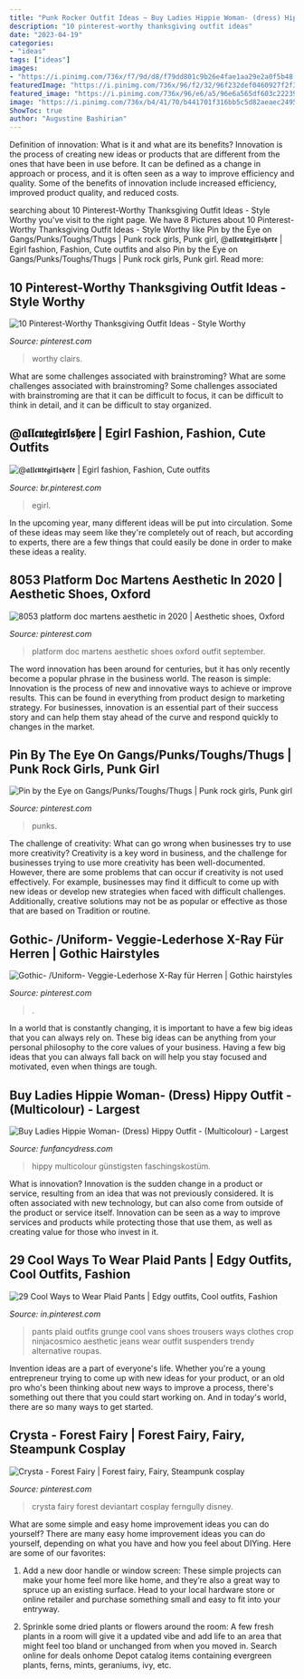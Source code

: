 ```yaml
---
title: "Punk Rocker Outfit Ideas ~ Buy Ladies Hippie Woman- (dress) Hippy Outfit"
description: "10 pinterest-worthy thanksgiving outfit ideas"
date: "2023-04-19"
categories:
- "ideas"
tags: ["ideas"]
images:
- "https://i.pinimg.com/736x/f7/9d/d8/f79dd801c9b26e4fae1aa29e2a0f5b48.jpg"
featuredImage: "https://i.pinimg.com/736x/96/f2/32/96f232def0460927f2f3b2bcf5e54304.jpg"
featured_image: "https://i.pinimg.com/736x/96/e6/a5/96e6a565df603c22239f7ad533f79044.jpg"
image: "https://i.pinimg.com/736x/b4/41/70/b441701f316bb5c5d82aeaec2495a3ce.jpg"
ShowToc: true
author: "Augustine Bashirian"
---
```



Definition of innovation: What is it and what are its benefits?
Innovation is the process of creating new ideas or products that are different from the ones that have been in use before. It can be defined as a change in approach or process, and it is often seen as a way to improve efficiency and quality. Some of the benefits of innovation include increased efficiency, improved product quality, and reduced costs.

	

		
searching about 10 Pinterest-Worthy Thanksgiving Outfit Ideas - Style Worthy you've visit to the right page. We have 8 Pictures about 10 Pinterest-Worthy Thanksgiving Outfit Ideas - Style Worthy like Pin by the Eye on Gangs/Punks/Toughs/Thugs | Punk rock girls, Punk girl, @𝖆𝖑𝖑𝖈𝖚𝖙𝖊𝖌𝖎𝖗𝖑𝖘𝖍𝖊𝖗𝖊 | Egirl fashion, Fashion, Cute outfits and also Pin by the Eye on Gangs/Punks/Toughs/Thugs | Punk rock girls, Punk girl. Read more:
		
    
## 10 Pinterest-Worthy Thanksgiving Outfit Ideas - Style Worthy

<img loading=lazy src="https://i.pinimg.com/736x/f7/9d/d8/f79dd801c9b26e4fae1aa29e2a0f5b48.jpg" onerror="this.onerror=null;this.src='https://tse1.mm.bing.net/th?id=OIP.D9Cja0yXrSoUF56-3jIocQHaLH&amp;pid=15.1';" alt="10 Pinterest-Worthy Thanksgiving Outfit Ideas - Style Worthy">

_Source: pinterest.com_

>worthy clairs. 

	

What are some challenges associated with brainstroming?
What are some challenges associated with brainstroming?
Some challenges associated with brainstroming are that it can be difficult to focus, it can be difficult to think in detail, and it can be difficult to stay organized.

    
## @𝖆𝖑𝖑𝖈𝖚𝖙𝖊𝖌𝖎𝖗𝖑𝖘𝖍𝖊𝖗𝖊 | Egirl Fashion, Fashion, Cute Outfits

<img loading=lazy src="https://i.pinimg.com/736x/df/fa/9d/dffa9d7284391da24ac53b32629c231f.jpg" onerror="this.onerror=null;this.src='https://tse1.mm.bing.net/th?id=OIP.6xMn6Qo0MdxbLFD-4KyZQwHaKD&amp;pid=15.1';" alt="@𝖆𝖑𝖑𝖈𝖚𝖙𝖊𝖌𝖎𝖗𝖑𝖘𝖍𝖊𝖗𝖊 | Egirl fashion, Fashion, Cute outfits">

_Source: br.pinterest.com_

>egirl. 

	

In the upcoming year, many different ideas will be put into circulation. Some of these ideas may seem like they're completely out of reach, but according to experts, there are a few things that could easily be done in order to make these ideas a reality.

    
## 8053 Platform Doc Martens Aesthetic In 2020 | Aesthetic Shoes, Oxford

<img loading=lazy src="https://i.pinimg.com/736x/96/f2/32/96f232def0460927f2f3b2bcf5e54304.jpg" onerror="this.onerror=null;this.src='https://tse2.mm.bing.net/th?id=OIP.qkkSzDWMnLfuPuD4Z_qguAHaKq&amp;pid=15.1';" alt="8053 platform doc martens aesthetic in 2020 | Aesthetic shoes, Oxford">

_Source: pinterest.com_

>platform doc martens aesthetic shoes oxford outfit september. 

	

The word innovation has been around for centuries, but it has only recently become a popular phrase in the business world. The reason is simple: Innovation is the process of new and innovative ways to achieve or improve results. This can be found in everything from product design to marketing strategy. For businesses, innovation is an essential part of their success story and can help them stay ahead of the curve and respond quickly to changes in the market.

    
## Pin By The Eye On Gangs/Punks/Toughs/Thugs | Punk Rock Girls, Punk Girl

<img loading=lazy src="https://i.pinimg.com/736x/69/38/50/69385042164aa4a9dbf5dd400a7bec80.jpg" onerror="this.onerror=null;this.src='https://tse4.mm.bing.net/th?id=OIP.k9eVVQX7SF6d_yeXtZEpGwHaGk&amp;pid=15.1';" alt="Pin by the Eye on Gangs/Punks/Toughs/Thugs | Punk rock girls, Punk girl">

_Source: pinterest.com_

>punks. 

	

The challenge of creativity: What can go wrong when businesses try to use more creativity?
Creativity is a key word in business, and the challenge for businesses trying to use more creativity has been well-documented. However, there are some problems that can occur if creativity is not used effectively. For example, businesses may find it difficult to come up with new ideas or develop new strategies when faced with difficult challenges. Additionally, creative solutions may not be as popular or effective as those that are based on Tradition or routine.

    
## Gothic- /Uniform- Veggie-Lederhose X-Ray Für Herren | Gothic Hairstyles

<img loading=lazy src="https://i.pinimg.com/736x/96/e6/a5/96e6a565df603c22239f7ad533f79044.jpg" onerror="this.onerror=null;this.src='https://tse3.mm.bing.net/th?id=OIP.aU7hfJYM19QEaGE7xHqH3QHaOV&amp;pid=15.1';" alt="Gothic- /Uniform- Veggie-Lederhose X-Ray für Herren | Gothic hairstyles">

_Source: pinterest.com_

>. 

	

In a world that is constantly changing, it is important to have a few big ideas that you can always rely on. These big ideas can be anything from your personal philosophy to the core values of your business. Having a few big ideas that you can always fall back on will help you stay focused and motivated, even when things are tough.

    
## Buy Ladies Hippie Woman- (Dress) Hippy Outfit - (Multicolour) - Largest

<img loading=lazy src="https://www.funfancydress.com/media/catalog/product/cache/1/image/1200x/040ec09b1e35df139433887a97daa66f/s/a/sanc7621.jpg" onerror="this.onerror=null;this.src='https://tse2.mm.bing.net/th?id=OIP.yv22OnXCkxcBCHSCas_cZAHaQs&amp;pid=15.1';" alt="Buy Ladies Hippie Woman- (Dress) Hippy Outfit - (Multicolour) - Largest">

_Source: funfancydress.com_

>hippy multicolour günstigsten faschingskostüm. 

	

What is innovation?
Innovation is the sudden change in a product or service, resulting from an idea that was not previously considered. It is often associated with new technology, but can also come from outside of the product or service itself. Innovation can be seen as a way to improve services and products while protecting those that use them, as well as creating value for those who invest in it.

    
## 29 Cool Ways To Wear Plaid Pants | Edgy Outfits, Cool Outfits, Fashion

<img loading=lazy src="https://i.pinimg.com/736x/b4/41/70/b441701f316bb5c5d82aeaec2495a3ce.jpg" onerror="this.onerror=null;this.src='https://tse1.mm.bing.net/th?id=OIP.HsraiEEFHXgmkng05lrvZwHaNL&amp;pid=15.1';" alt="29 Cool Ways to Wear Plaid Pants | Edgy outfits, Cool outfits, Fashion">

_Source: in.pinterest.com_

>pants plaid outfits grunge cool vans shoes trousers ways clothes crop ninjacosmico aesthetic jeans wear outfit suspenders trendy alternative roupas. 

	

Invention ideas are a part of everyone's life. Whether you're a young entrepreneur trying to come up with new ideas for your product, or an old pro who's been thinking about new ways to improve a process, there's something out there that you could start working on. And in today's world, there are so many ways to get started.

    
## Crysta - Forest Fairy | Forest Fairy, Fairy, Steampunk Cosplay

<img loading=lazy src="https://i.pinimg.com/736x/19/fe/9f/19fe9fda9383b9795a022d947defa601--forest-fairy-renaissance.jpg" onerror="this.onerror=null;this.src='https://tse4.mm.bing.net/th?id=OIP.jGKGKTa-3VWxv3neKM4E6QHaLH&amp;pid=15.1';" alt="Crysta - Forest Fairy | Forest fairy, Fairy, Steampunk cosplay">

_Source: pinterest.com_

>crysta fairy forest deviantart cosplay ferngully disney. 

	

What are some simple and easy home improvement ideas you can do yourself?
There are many easy home improvement ideas you can do yourself, depending on what you have and how you feel about DIYing. Here are some of our favorites:
1. Add a new door handle or window screen: These simple projects can make your home feel more like home, and they’re also a great way to spruce up an existing surface. Head to your local hardware store or online retailer and purchase something small and easy to fit into your entryway.

2. Sprinkle some dried plants or flowers around the room: A few fresh plants in a room will give it a updated vibe and add life to an area that might feel too bland or unchanged from when you moved in. Search online for deals onhome Depot catalog items containing evergreen plants, ferns, mints, geraniums, ivy, etc.

